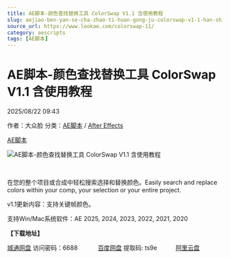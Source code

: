 ```yaml
---
title: AE脚本-颜色查找替换工具 ColorSwap V1.1 含使用教程
slug: aejiao-ben-yan-se-cha-zhao-ti-huan-gong-ju-colorswap-v1-1-han-shi-yong-jiao-cheng
source_url: https://www.lookae.com/colorswap-11/
category: aescripts
tags: [AE脚本]
---
```

# AE脚本-颜色查找替换工具 ColorSwap V1.1 含使用教程

2025/08/22 09:43

作者：大众脸
分类：[AE脚本](https://www.lookae.com/after-effects/aescripts/) / [After Effects](https://www.lookae.com/after-effects/)

[AE脚本](https://www.lookae.com/tag/ae%e8%84%9a%e6%9c%ac/)

![AE脚本-颜色查找替换工具 ColorSwap V1.1 含使用教程](https://www.lookae.com/wp-content/uploads/2022/12/ColorSwap.jpg "颜色查找替换AE脚本 ColorSwap V1.0-LookAE.com")

[﻿﻿﻿](http://cloud.video.taobao.com/play/u/null/p/1/e/6/t/1/531215530325.mp4)

在您的整个项目或合成中轻松搜索选择和替换颜色。Easily search and replace colors within your comp, your selection or your entire project.

v1.1更新内容：支持关键帧颜色。

支持Win/Mac系统软件：AE 2025, 2024, 2023, 2022, 2021, 2020

**【下载地址】**

[城通网盘](https://url70.ctfile.com/f/2827370-8419096609-295566?p=4431) 访问密码：6688            [百度网盘](https://pan.baidu.com/s/1TOwOk2wydI899okH1zrmCQ?pwd=ts9e) 提取码: ts9e           [阿里云盘](https://www.alipan.com/s/t31E7g6CPdR)
